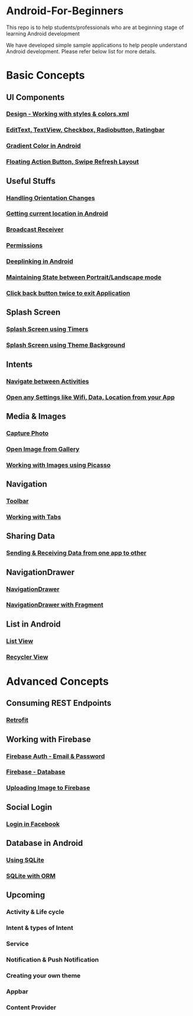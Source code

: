 # Android-For-Beginners

This repo is to help students/professionals who are at beginning stage of learning Android development

We have developed simple sample applications to help people understand Android development. Please refer below list for more details.

# Basic Concepts

## UI Components

### [Design - Working with styles & colors.xml](https://github.com/iamvickyav/Android-For-Beginners/blob/master/design.md)

### [EditText, TextView, Checkbox, Radiobutton, Ratingbar](https://github.com/sathya26d94/FormWithDataBaseSample)

### [Gradient Color in Android](https://github.com/iamvickyav/Android-For-Beginners/edit/master/gradient.md)

### [Floating Action Button, Swipe Refresh Layout](https://github.com/iamvickyav/Android-For-Beginners/blob/master/design.md)

## Useful Stuffs

### [Handling Orientation Changes](https://github.com/iamvickyav/Android-For-Beginners/blob/master/orientation_change.md)

### [Getting current location in Android](https://github.com/iamvickyav/Android-For-Beginners/blob/master/design.md)

### [Broadcast Receiver](https://github.com/iamvickyav/example-android-broadcast-receiver/blob/master/app/src/main/java/com/rambabusaravanan/broadcastreceiver/MainActivity.java)

### [Permissions](https://developer.android.com/guide/topics/permissions/overview)

### [Deeplinking in Android](https://github.com/iamvickyav/Android-For-Beginners/blob/master/design.md)

### [Maintaining State between Portrait/Landscape mode](https://github.com/iamvickyav/Android-For-Beginners/blob/master/design.md)

### [Click back button twice to exit Application](https://github.com/iamvickyav/Android-For-Beginners/blob/master/back_button.md)

## Splash Screen

### [Splash Screen using Timers](https://github.com/iamvickyav/SplashScreen_UsingTimer/blob/master/README.md)
### [Splash Screen using Theme Background](https://github.com/iamvickyav/SplashScreen_UsingThemeBackground/blob/master/README.md)

## Intents

### [Navigate between Activities](https://developer.android.com/training/basics/firstapp/starting-activity)

### [Open any Settings like Wifi, Data, Location from your App](https://github.com/iamvickyav/Android-For-Beginners/blob/master/open_any_settings.md)

## Media & Images

### [Capture Photo](https://github.com/iamvickyav/PicFromGalleryAndCamera_Android/blob/master/README.md)

### [Open Image from Gallery](https://github.com/iamvickyav/PicFromGalleryAndCamera_Android/blob/master/README.md)

### [Working with Images using Picasso](https://github.com/iamvickyav/ImageViewWIthPicaso/blob/master/README.md)

## Navigation

### [Toolbar](https://github.com/iamvickyav/ImageViewWIthPicaso/blob/master/README.md)

### [Working with Tabs](https://github.com/sathya26d94/TabsSample)

## Sharing Data

### [Sending & Receiving Data from one app to other](https://github.com/iamvickyav/TextShareInAndroid/blob/master/README.md)

## NavigationDrawer

### [NavigationDrawer](https://github.com/iamvickyav/NavigationDrawer_Sample/blob/master/README.md)

### [NavigationDrawer with Fragment](https://github.com/iamvickyav/NavigationDrawerWithFragment/blob/master/README.md)

## List in Android

### [List View](https://github.com/iamvickyav/cricket_central/blob/master/README.md)

### [Recycler View](https://github.com/iamvickyav/RecyclerViewSample/blob/master/README.md)

# Advanced Concepts

## Consuming REST Endpoints

### [Retrofit](https://github.com/iamvickyav/FindMyIPAddress_DEMO/blob/master/README.md)

## Working with Firebase

### [Firebase Auth - Email & Password](https://github.com/iamvickyav/FirebaseEmailPasswordSample/blob/master/README.md)

### [Firebase - Database](https://github.com/iamvickyav/Android-For-Beginners/blob/master/design.md)

### [Uploading Image to Firebase](https://github.com/iamvickyav/Android-For-Beginners/blob/master/design.md)

## Social Login

### [Login in Facebook](https://github.com/iamvickyav/LoginWithFB_Android/blob/master/README.md)

## Database in Android

### [Using SQLite](https://github.com/iamvickyav/mynote-android-sqlite/blob/master/src/com/example/mynoteswithdb/DBClass.java)

### [SQLite with ORM](https://github.com/sathya26d94/FormWithDataBaseSample/blob/master/README.md)

## Upcoming

### Activity & Life cycle

### Intent & types of Intent

### Service

### Notification & Push Notification

### Creating your own theme

### Appbar

### Content Provider
